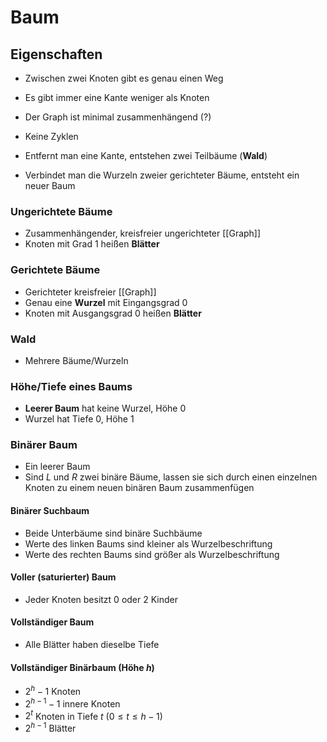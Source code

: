 # Baum
## Eigenschaften
- Zwischen zwei Knoten gibt es genau einen Weg
- Es gibt immer eine Kante weniger als Knoten
- Der Graph ist minimal zusammenhängend (?)
- Keine Zyklen

- Entfernt man eine Kante, entstehen zwei Teilbäume (**Wald**)
- Verbindet man die Wurzeln zweier gerichteter Bäume, entsteht ein neuer Baum

### Ungerichtete Bäume
- Zusammenhängender, kreisfreier ungerichteter [[Graph]]
- Knoten mit Grad 1 heißen **Blätter**

### Gerichtete Bäume
- Gerichteter kreisfreier [[Graph]]
- Genau eine **Wurzel** mit Eingangsgrad 0
- Knoten mit Ausgangsgrad 0 heißen **Blätter**

### Wald
- Mehrere Bäume/Wurzeln

### Höhe/Tiefe eines Baums
- **Leerer Baum** hat keine Wurzel, Höhe 0
- Wurzel hat Tiefe 0, Höhe 1

### Binärer Baum
- Ein leerer Baum
- Sind *L* und *R* zwei binäre Bäume, lassen sie sich durch einen einzelnen Knoten zu einem neuen binären Baum zusammenfügen

#### Binärer Suchbaum
- Beide Unterbäume sind binäre Suchbäume
- Werte des linken Baums sind kleiner als Wurzelbeschriftung
- Werte des rechten Baums sind größer als Wurzelbeschriftung

#### Voller (saturierter) Baum
- Jeder Knoten besitzt 0 oder 2 Kinder

#### Vollständiger Baum
- Alle Blätter haben dieselbe Tiefe

#### Vollständiger Binärbaum (Höhe *h*)
- $2^h-1$ Knoten
- $2^{h-1} - 1$ innere Knoten
- $2^t$ Knoten in Tiefe *t* ($0 \leq t \leq h-1$)
- $2^{h-1}$ Blätter